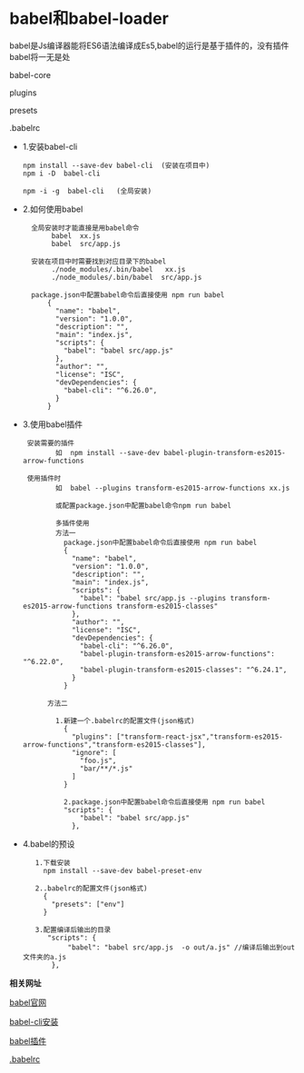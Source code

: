 babel和babel-loader
=====

babel是Js编译器能将ES6语法编译成Es5,babel的运行是基于插件的，没有插件babel将一无是处

babel-core

plugins

presets

.babelrc

* 1.安装babel-cli
      
      npm install --save-dev babel-cli  (安装在项目中)
      npm i -D  babel-cli
      
      npm -i -g  babel-cli   (全局安装)
      
* 2.如何使用babel

        全局安装时才能直接是用babel命令
             babel  xx.js           
             babel  src/app.js
             
        安装在项目中时需要找到对应目录下的babel
             ./node_modules/.bin/babel   xx.js
             ./node_modules/.bin/babel  src/app.js
             
        package.json中配置babel命令后直接使用 npm run babel
            {
              "name": "babel",
              "version": "1.0.0",
              "description": "",
              "main": "index.js",
              "scripts": {
                "babel": "babel src/app.js"
              },
              "author": "",
              "license": "ISC",
              "devDependencies": {
                "babel-cli": "^6.26.0",
              }
            }
* 3.使用babel插件
     
       安装需要的插件
              如  npm install --save-dev babel-plugin-transform-es2015-arrow-functions
       
       使用插件时
              如  babel --plugins transform-es2015-arrow-functions xx.js
              
              或配置package.json中配置babel命令npm run babel
              
              多插件使用
              方法一
                package.json中配置babel命令后直接使用 npm run babel
                {
                  "name": "babel",
                  "version": "1.0.0",
                  "description": "",
                  "main": "index.js",
                  "scripts": {
                    "babel": "babel src/app.js --plugins transform-es2015-arrow-functions transform-es2015-classes"
                  },
                  "author": "",
                  "license": "ISC",
                  "devDependencies": {
                    "babel-cli": "^6.26.0",
                    "babel-plugin-transform-es2015-arrow-functions": "^6.22.0",
                    "babel-plugin-transform-es2015-classes": "^6.24.1",
                  }
                }
                
            方法二
            
              1.新建一个.babelrc的配置文件(json格式)
                {
                  "plugins": ["transform-react-jsx","transform-es2015-arrow-functions","transform-es2015-classes"],
                  "ignore": [
                    "foo.js",
                    "bar/**/*.js"
                  ]
                }
                
                2.package.json中配置babel命令后直接使用 npm run babel
                "scripts": {
                    "babel": "babel src/app.js"
                  },
            
            
 * 4.babel的预设
    
          1.下载安装
            npm install --save-dev babel-preset-env

          2..babelrc的配置文件(json格式)
            {
              "presets": ["env"]
            }

          3.配置编译后输出的目录
             "scripts": {
                  "babel": "babel src/app.js  -o out/a.js" //编译后输出到out文件夹的a.js
              },
    

**相关网址**

[babel官网](http://babeljs.io/)

[babel-cli安装](http://babeljs.io/docs/usage/cli/)

[babel插件](http://babeljs.io/docs/plugins/)

[.babelrc](http://babeljs.io/docs/usage/babelrc/)
